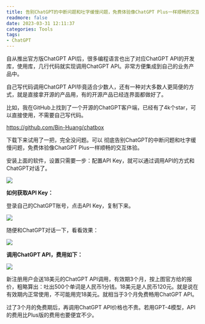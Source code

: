 ```yaml
---
title: 告别ChatGPT的中断问题和吐字缓慢问题，免费体验像ChatGPT Plus一样顺畅的交互体验
readmore: false
date: 2023-03-31 12:11:37
categories: Tools
tags:
- ChatGPT
---
```



自从推出官方版ChatGPT API后，很多编程语言也出了对应ChatGPT API的开发库，使用库，几行代码就实现调用ChatGPT API。非常方便集成到自己的业务产品中。

自己写代码调用ChatGPT API毕竟适合少数人，还有一种对大多数人更简便的方式，就是直接拿开源的产品用，有的开源产品已经连界面都做好了。

比如，我在GitHub上找到了一个开源的ChatGPT客户端，已经有了4k个star，可以直接使用，不需要自己写代码。

https://github.com/Bin-Huang/chatbox

下载下来试用了一把，完全没问题。可以 彻底告别ChatGPT的中断问题和吐字缓慢问题，免费体验像ChatGPT Plus一样顺畅的交互体验。

安装上面的软件，设置只需要一步：配置API Key，就可以通过调用API的方式和ChatGPT对话了。

![](/images/chatgpt-api/2023-03-31-09-32-49.png)

**如何获取API Key：**

登录自己的ChatGPT账号，点击API Key，复制下来。

![](/images/chatgpt-api/2023-03-31-09-26-42.png)

随便和ChatGPT对话一下，看看效果：

![](/images/chatgpt-api/2023-03-31-09-28-53.png)

**调用ChatGPT API，费用如下：**

![](/images/chatgpt-api/2023-03-31-09-14-36.png)

新注册用户会送18美元的ChatGPT API调用，有效期3个月，按上图官方给的报价，粗略算出：吐出500个单词是人民币1分钱。18美元是人民币120元。就是说在有效期内正常使用，不可能用完18美元。就相当于3个月免费畅用ChatGPT API。

过了3个月的免费期后，再调用ChatGPT API价格也不贵。若用GPT-4模型，API的费用比Plus版的费用也要便宜不少。


